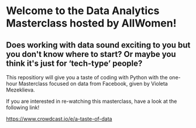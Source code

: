 
# Welcome to the Data Analytics Masterclass hosted by AllWomen!
## Does working with data sound exciting to you but you don't know where to start? Or maybe you think it's just for ‘tech-type’ people? 

This repositiory will give you a taste of coding with Python with the one-hour Masterclass focused on data from Facebook, given by Violeta Mezeklieva. 

If you are interested in re-watching this masterclass, have a look at the following link!

https://www.crowdcast.io/e/a-taste-of-data
